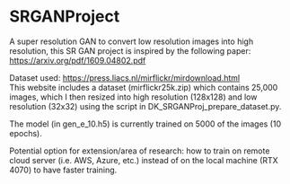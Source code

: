 # SRGANProject

A super resolution GAN to convert low resolution images into high resolution, this SR GAN project is inspired by the following paper:
https://arxiv.org/pdf/1609.04802.pdf

Dataset used:
https://press.liacs.nl/mirflickr/mirdownload.html<br>
This website includes  a dataset (mirflickr25k.zip) which contains 25,000 images, which I then resized into high resolution (128x128) and low resolution (32x32) using the script in DK_SRGANProj_prepare_dataset.py.

The model (in gen_e_10.h5) is currently trained on 5000 of the images (10 epochs).

Potential option for extension/area of research: how to train on remote cloud server (i.e. AWS, Azure, etc.) instead of on the local machine (RTX 4070) to have faster training.
